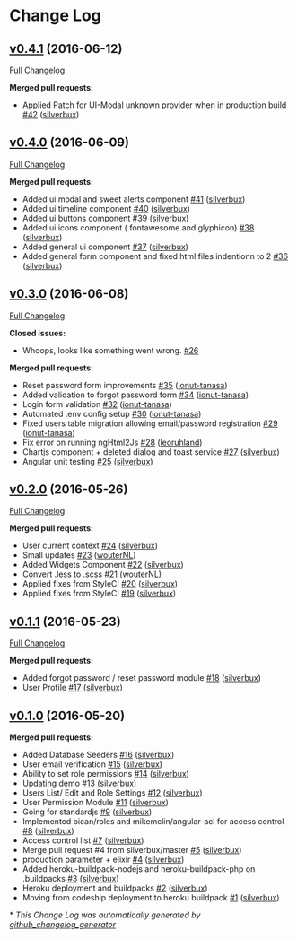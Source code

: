 # Change Log

## [v0.4.1](https://github.com/silverbux/laravel-angular-admin/tree/v0.4.1) (2016-06-12)
[Full Changelog](https://github.com/silverbux/laravel-angular-admin/compare/v0.4.0...v0.4.1)

**Merged pull requests:**

- Applied Patch for UI-Modal unknown provider when in production build [\#42](https://github.com/silverbux/laravel-angular-admin/pull/42) ([silverbux](https://github.com/silverbux))

## [v0.4.0](https://github.com/silverbux/laravel-angular-admin/tree/v0.4.0) (2016-06-09)
[Full Changelog](https://github.com/silverbux/laravel-angular-admin/compare/v0.3.0...v0.4.0)

**Merged pull requests:**

- Added ui modal and sweet alerts component  [\#41](https://github.com/silverbux/laravel-angular-admin/pull/41) ([silverbux](https://github.com/silverbux))
- Added ui timeline component [\#40](https://github.com/silverbux/laravel-angular-admin/pull/40) ([silverbux](https://github.com/silverbux))
- Added ui buttons component [\#39](https://github.com/silverbux/laravel-angular-admin/pull/39) ([silverbux](https://github.com/silverbux))
- Added ui icons component \( fontawesome and glyphicon\) [\#38](https://github.com/silverbux/laravel-angular-admin/pull/38) ([silverbux](https://github.com/silverbux))
- Added general ui component [\#37](https://github.com/silverbux/laravel-angular-admin/pull/37) ([silverbux](https://github.com/silverbux))
- Added general form component and fixed html files indentionn to 2 [\#36](https://github.com/silverbux/laravel-angular-admin/pull/36) ([silverbux](https://github.com/silverbux))

## [v0.3.0](https://github.com/silverbux/laravel-angular-admin/tree/v0.3.0) (2016-06-08)
[Full Changelog](https://github.com/silverbux/laravel-angular-admin/compare/v0.2.0...v0.3.0)

**Closed issues:**

- Whoops, looks like something went wrong. [\#26](https://github.com/silverbux/laravel-angular-admin/issues/26)

**Merged pull requests:**

- Reset password form improvements [\#35](https://github.com/silverbux/laravel-angular-admin/pull/35) ([ionut-tanasa](https://github.com/ionut-tanasa))
- Added validation to forgot password form [\#34](https://github.com/silverbux/laravel-angular-admin/pull/34) ([ionut-tanasa](https://github.com/ionut-tanasa))
- Login form validation [\#32](https://github.com/silverbux/laravel-angular-admin/pull/32) ([ionut-tanasa](https://github.com/ionut-tanasa))
- Automated .env config setup [\#30](https://github.com/silverbux/laravel-angular-admin/pull/30) ([ionut-tanasa](https://github.com/ionut-tanasa))
- Fixed users table migration allowing email/password registration [\#29](https://github.com/silverbux/laravel-angular-admin/pull/29) ([ionut-tanasa](https://github.com/ionut-tanasa))
- Fix error on running ngHtml2Js [\#28](https://github.com/silverbux/laravel-angular-admin/pull/28) ([leoruhland](https://github.com/leoruhland))
- Chartjs component + deleted dialog and toast service [\#27](https://github.com/silverbux/laravel-angular-admin/pull/27) ([silverbux](https://github.com/silverbux))
- Angular unit testing [\#25](https://github.com/silverbux/laravel-angular-admin/pull/25) ([silverbux](https://github.com/silverbux))

## [v0.2.0](https://github.com/silverbux/laravel-angular-admin/tree/v0.2.0) (2016-05-26)
[Full Changelog](https://github.com/silverbux/laravel-angular-admin/compare/v0.1.1...v0.2.0)

**Merged pull requests:**

- User current context [\#24](https://github.com/silverbux/laravel-angular-admin/pull/24) ([silverbux](https://github.com/silverbux))
- Small updates [\#23](https://github.com/silverbux/laravel-angular-admin/pull/23) ([wouterNL](https://github.com/wouterNL))
- Added Widgets Component [\#22](https://github.com/silverbux/laravel-angular-admin/pull/22) ([silverbux](https://github.com/silverbux))
- Convert .less to .scss [\#21](https://github.com/silverbux/laravel-angular-admin/pull/21) ([wouterNL](https://github.com/wouterNL))
- Applied fixes from StyleCI [\#20](https://github.com/silverbux/laravel-angular-admin/pull/20) ([silverbux](https://github.com/silverbux))
- Applied fixes from StyleCI [\#19](https://github.com/silverbux/laravel-angular-admin/pull/19) ([silverbux](https://github.com/silverbux))

## [v0.1.1](https://github.com/silverbux/laravel-angular-admin/tree/v0.1.1) (2016-05-23)
[Full Changelog](https://github.com/silverbux/laravel-angular-admin/compare/v0.1.0...v0.1.1)

**Merged pull requests:**

- Added forgot password / reset password module [\#18](https://github.com/silverbux/laravel-angular-admin/pull/18) ([silverbux](https://github.com/silverbux))
- User Profile [\#17](https://github.com/silverbux/laravel-angular-admin/pull/17) ([silverbux](https://github.com/silverbux))

## [v0.1.0](https://github.com/silverbux/laravel-angular-admin/tree/v0.1.0) (2016-05-20)
**Merged pull requests:**

- Added Database Seeders [\#16](https://github.com/silverbux/laravel-angular-admin/pull/16) ([silverbux](https://github.com/silverbux))
- User email verification [\#15](https://github.com/silverbux/laravel-angular-admin/pull/15) ([silverbux](https://github.com/silverbux))
- Ability to set role permissions [\#14](https://github.com/silverbux/laravel-angular-admin/pull/14) ([silverbux](https://github.com/silverbux))
- Updating demo [\#13](https://github.com/silverbux/laravel-angular-admin/pull/13) ([silverbux](https://github.com/silverbux))
- Users List/ Edit and Role Settings [\#12](https://github.com/silverbux/laravel-angular-admin/pull/12) ([silverbux](https://github.com/silverbux))
- User Permission Module [\#11](https://github.com/silverbux/laravel-angular-admin/pull/11) ([silverbux](https://github.com/silverbux))
- Going for standardjs [\#9](https://github.com/silverbux/laravel-angular-admin/pull/9) ([silverbux](https://github.com/silverbux))
- Implemented bican/roles and mikemclin/angular-acl for access control [\#8](https://github.com/silverbux/laravel-angular-admin/pull/8) ([silverbux](https://github.com/silverbux))
- Access control list [\#7](https://github.com/silverbux/laravel-angular-admin/pull/7) ([silverbux](https://github.com/silverbux))
- Merge pull request \#4 from silverbux/master [\#5](https://github.com/silverbux/laravel-angular-admin/pull/5) ([silverbux](https://github.com/silverbux))
- production parameter + elixir [\#4](https://github.com/silverbux/laravel-angular-admin/pull/4) ([silverbux](https://github.com/silverbux))
- Added heroku-buildpack-nodejs and heroku-buildpack-php on .buildpacks [\#3](https://github.com/silverbux/laravel-angular-admin/pull/3) ([silverbux](https://github.com/silverbux))
- Heroku deployment and buildpacks [\#2](https://github.com/silverbux/laravel-angular-admin/pull/2) ([silverbux](https://github.com/silverbux))
- Moving from codeship deployment to heroku buildpack [\#1](https://github.com/silverbux/laravel-angular-admin/pull/1) ([silverbux](https://github.com/silverbux))



\* *This Change Log was automatically generated by [github_changelog_generator](https://github.com/skywinder/Github-Changelog-Generator)*